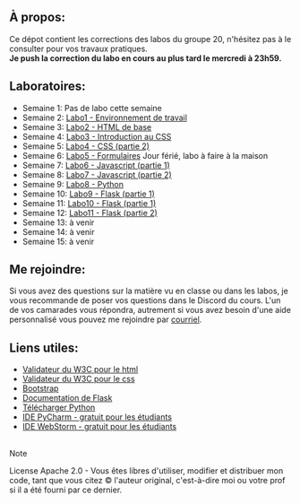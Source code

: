 ## À propos:
Ce dépot contient les corrections des labos du groupe 20, n'hésitez pas à le consulter 
pour vos travaux pratiques.  
**Je push la correction du labo en cours au plus tard le mercredi à 23h59.**

## Laboratoires:
- Semaine 1: Pas de labo cette semaine
- Semaine 2: [Labo1 - Environnement de travail](./LABO1)
- Semaine 3: [Labo2 - HTML de base](./LABO2)
- Semaine 4: [Labo3 - Introduction au CSS](./LABO3)
- Semaine 5: [Labo4 - CSS (partie 2)](./LABO4)
- Semaine 6: [Labo5 - Formulaires](./LABO5) Jour férié, labo à faire à la maison
- Semaine 7: [Labo6 - Javascript (partie 1)](./LABO6)
- Semaine 8: [Labo7 - Javascript (partie 2)](./LABO7)
- Semaine 9: [Labo8 - Python](./LABO8)
- Semaine 10: [Labo9 - Flask (partie 1)](./LABO9)
- Semaine 11: [Labo10 - Flask (partie 1)](./LABO10)
- Semaine 12: [Labo11 - Flask (partie 2)](./LABO11)
- Semaine 13: à venir
- Semaine 14: à venir
- Semaine 15: à venir

## Me rejoindre:
Si vous avez des questions sur la matière vu en classe ou dans les labos, 
je vous recommande de poser vos questions dans le Discord du cours. 
L'un de vos camarades vous répondra, autrement si vous avez besoin d'une 
aide personnalisé vous pouvez me rejoindre par 
[courriel](mailto:osorio_arancibia.aaron@courrier.uqam.ca?subject=Aide%20labo%20INF3190).

## Liens utiles:
- [Validateur du W3C pour le html](https://validator.w3.org/)
- [Validateur du W3C pour le css](https://jigsaw.w3.org/css-validator/)
- [Bootstrap](https://getbootstrap.com/)
- [Documentation de Flask](https://flask.palletsprojects.com/en/2.3.x/)
- [Télécharger Python](https://www.python.org/downloads/)
- [IDE PyCharm - gratuit pour les étudiants](https://www.jetbrains.com/pycharm/)
- [IDE WebStorm - gratuit pour les étudiants](https://www.jetbrains.com/webstorm/)
&nbsp;  
&nbsp;  

> [!NOTE] 
> License Apache 2.0 - Vous êtes libres d'utiliser, modifier et distribuer mon code, tant que vous citez © l'auteur original, c'est-à-dire moi ou votre prof si il a été fourni par ce dernier.
